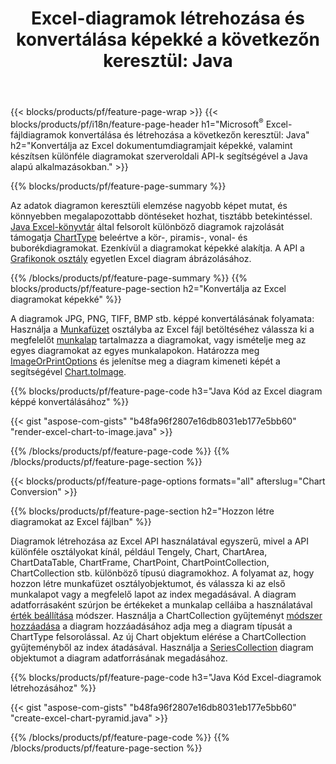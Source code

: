 ﻿---
title: "Excel-diagramok létrehozása és konvertálása képekké a következőn keresztül: Java"
url: /hu/java/chart/
description: Java forráskód a diagram vagy diagram megrajzolásához és konvertálásához Microsoft Excelben a Java Library segítségével. 
---
{{< blocks/products/pf/feature-page-wrap >}}
{{< blocks/products/pf/i18n/feature-page-header h1="Microsoft<sup>&reg;</sup> Excel-fájldiagramok konvertálása és létrehozása a következőn keresztül: Java" h2="Konvertálja az Excel dokumentumdiagramjait képekké, valamint készítsen különféle diagramokat szerveroldali API-k segítségével a Java alapú alkalmazásokban." >}}


{{% blocks/products/pf/feature-page-summary %}}

Az adatok diagramon keresztüli elemzése nagyobb képet mutat, és könnyebben megalapozottabb döntéseket hozhat, tisztább betekintéssel. [Java Excel-könyvtár](/cells/java/) által felsorolt különböző diagramok rajzolását támogatja [ChartType](https://apireference.aspose.com/cells/java/com.aspose.cells/ChartType) beleértve a kör-, piramis-, vonal- és buborékdiagramokat. Ezenkívül a diagramokat képekké alakítja. A API a [Grafikonok osztály](https://apireference.aspose.com/cells/java/com.aspose.cells/Chart) egyetlen Excel diagram ábrázolásához.

{{% /blocks/products/pf/feature-page-summary %}}
{{% blocks/products/pf/feature-page-section h2="Konvertálja az Excel diagramokat képekké" %}}

A diagramok JPG, PNG, TIFF, BMP stb. képpé konvertálásának folyamata: Használja a [Munkafüzet](https://apireference.aspose.com/java/cells/com.aspose.cells/workbook) osztályba az Excel fájl betöltéséhez válassza ki a megfelelőt [munkalap](https://apireference.aspose.com/cells/java/com.aspose.cells/worksheet) tartalmazza a diagramokat, vagy ismételje meg az egyes diagramokat az egyes munkalapokon. Határozza meg [ImageOrPrintOptions](https://apireference.aspose.com/cells/java/com.aspose.cells/ImageOrPrintOptions) és jelenítse meg a diagram kimeneti képét a segítségével [Chart.toImage](https://apireference.aspose.com/cells/java/com.aspose.cells/chart#toImage(java.io.OutputStream,%20com.aspose.cells.ImageOrPrintOptions)).


{{% blocks/products/pf/feature-page-code h3="Java Kód az Excel diagram képpé konvertálásához" %}}

{{< gist "aspose-com-gists" "b48fa96f2807e16db8031eb177e5bb60" "render-excel-chart-to-image.java" >}}

{{% /blocks/products/pf/feature-page-code %}}
{{% /blocks/products/pf/feature-page-section %}}

{{< blocks/products/pf/feature-page-options formats="all" afterslug="Chart Conversion" >}}


{{% blocks/products/pf/feature-page-section h2="Hozzon létre diagramokat az Excel fájlban" %}}

Diagramok létrehozása az Excel API használatával egyszerű, mivel a API különféle osztályokat kínál, például Tengely, Chart, ChartArea, ChartDataTable, ChartFrame, ChartPoint, ChartPointCollection, ChartCollection stb. különböző típusú diagramokhoz. A folyamat az, hogy hozzon létre munkafüzet osztályobjektumot, és válassza ki az első munkalapot vagy a megfelelő lapot az index megadásával. A diagram adatforrásaként szúrjon be értékeket a munkalap celláiba a használatával [érték beállítása](https://apireference.aspose.com/cells/java/com.aspose.cells/cell#Value) módszer. Használja a ChartCollection gyűjteményt [módszer hozzáadása](https://apireference.aspose.com/cells/java/com.aspose.cells/chartcollection#add(int,%20int,%20int,%20int,%20int)) a diagram hozzáadásához adja meg a diagram típusát a ChartType felsorolással. Az új Chart objektum elérése a ChartCollection gyűjteményből az index átadásával. Használja a [SeriesCollection](https://apireference.aspose.com/cells/java/com.aspose.cells/SeriesCollection) diagram objektumot a diagram adatforrásának megadásához.

{{% blocks/products/pf/feature-page-code h3="Java Kód Excel-diagramok létrehozásához" %}}

{{< gist "aspose-com-gists" "b48fa96f2807e16db8031eb177e5bb60" "create-excel-chart-pyramid.java" >}}

{{% /blocks/products/pf/feature-page-code %}}
{{% /blocks/products/pf/feature-page-section %}}